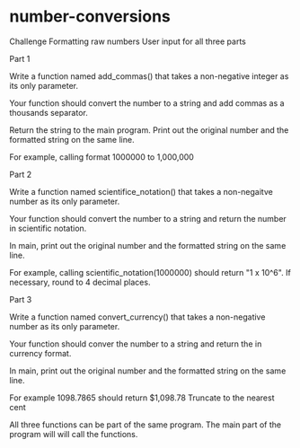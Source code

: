 # number-conversions

Challenge
Formatting raw numbers
User input for all three parts

Part 1

Write a function named add_commas() that takes a non-negative integer as its only parameter.

Your function should convert the number to a string and add commas as a thousands separator.

Return the string to the main program. Print out the original number and the formatted string on the same line.

For example, calling format 1000000 to 1,000,000

Part 2

Write a function named scientifice_notation() that takes a non-negaitve number as its only parameter.

Your function should convert the number to a string and return the number in scientific notation.

In main, print out the original number and the formatted string on the same line.

For example, calling scientific_notation(1000000) should return "1 x 10^6". If necessary, round to 4 decimal places.

Part 3

Write a function named convert_currency() that takes a non-negative number as its only parameter.

Your function should conver the number to a string and return the in currency format.

In main, print out the original number and the formatted string on the same line.

For example 1098.7865 should return $1,098.78 Truncate to the nearest cent

All three functions can be part of the same program. The main part of the program will will call the functions.
